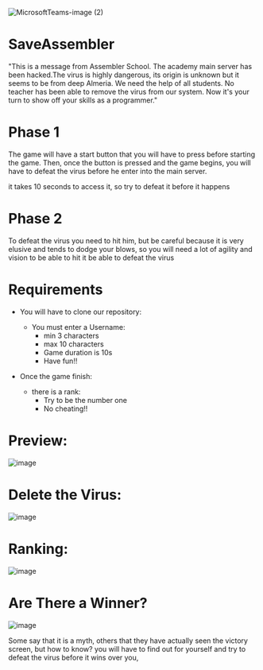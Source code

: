 ![MicrosoftTeams-image (2)](https://user-images.githubusercontent.com/81560312/165538587-dce47cce-565b-450b-8533-67e397bd7a37.png)

# SaveAssembler

"This is a message from Assembler School. The academy main server has been hacked.The virus is highly dangerous, its origin is unknown but it seems to be from deep Almeria. We need the help of all students. No teacher has been able to remove the virus from our system. Now it's your turn to show off your skills as a programmer."

# Phase 1

The game will have a start button that you will have to press before starting the game. Then, once the button is pressed and the game begins, you will have to defeat the virus before he enter into the main server.

it takes 10 seconds to access it, so try to defeat it before it happens

# Phase 2

To defeat the virus you need to hit him, but be careful because it is very elusive and tends to dodge your blows, so you will need a lot of agility and vision to be able to hit it be able to defeat the virus

# Requirements

 - You will have to clone our repository:
    - You must enter a Username:
      - min 3 characters
      - max 10 characters
      - Game duration is 10s
      - Have fun!!

- Once the game finish:
    - there is a rank:
      - Try to be the number one
      - No cheating!!

# Preview:
![image](https://user-images.githubusercontent.com/81560312/165539968-dbd9d308-efe2-4f45-96f3-22f0403438c8.png)

# Delete the Virus:
![image](https://user-images.githubusercontent.com/81560312/165540256-51712939-f7c1-45cc-b6f9-d33470b1afca.png)

# Ranking:
![image](https://user-images.githubusercontent.com/81560312/165540041-eef7daf9-a06e-48ea-b464-8494f0018fc3.png)

# Are There a Winner? 
![image](https://user-images.githubusercontent.com/81560312/165540757-e9a35bce-aa83-4e28-a7ad-471f54ffc8e2.png)

Some say that it is a myth, others that they have actually seen the victory screen, but how to know? you will have to find out for yourself and try to defeat the virus before it wins over you,

